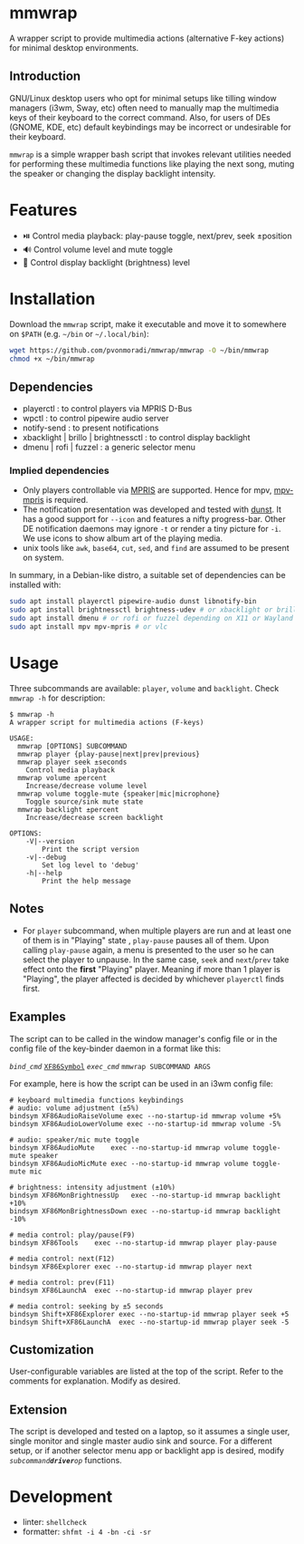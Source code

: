 # mmwrap
A wrapper script to provide multimedia actions (alternative F-key actions) for
minimal desktop environments.

## Introduction
GNU/Linux desktop users who opt for minimal setups like tilling window managers
(i3wm, Sway, etc) often need to manually map the multimedia keys of their
keyboard to the correct command. Also, for users of DEs (GNOME, KDE, etc)
default keybindings may be incorrect or undesirable for their keyboard.

`mmwrap` is a simple wrapper bash script that invokes relevant utilities needed
for performing these multimedia functions like playing the next song, muting the
speaker or changing the display backlight intensity.

# Features
- ⏯️ Control media playback: play-pause toggle, next/prev, seek ±position
- 🔊 Control volume level and mute toggle
- 🔅 Control display backlight (brightness) level

# Installation
Download the `mmwrap` script, make it executable and move it to somewhere on
`$PATH` (e.g. `~/bin` or `~/.local/bin`):

```bash
wget https://github.com/pvonmoradi/mmwrap/mmwrap -O ~/bin/mmwrap
chmod +x ~/bin/mmwrap
```

## Dependencies
- playerctl : to control players via MPRIS D-Bus
- wpctl : to control pipewire audio server
- notify-send : to present notifications
- xbacklight | brillo | brightnessctl : to control display backlight
- dmenu | rofi | fuzzel : a generic selector menu

### Implied dependencies
- Only players controllable via
  [MPRIS](https://specifications.freedesktop.org/mpris-spec/latest/) are
  supported. Hence for mpv, [mpv-mpris](https://github.com/hoyon/mpv-mpris) is
  required.
- The notification presentation was developed and tested with
  [dunst](https://dunst-project.org/documentation/). It has a good support for
  `--icon` and features a nifty progress-bar. Other DE notification daemons may
  ignore `-t` or render a tiny picture for `-i`. We use icons to show album art
  of the playing media.
- unix tools like `awk`, `base64`, `cut`, `sed`, and `find` are assumed to be
  present on system.
  
In summary, in a Debian-like distro, a suitable set of dependencies can be
installed with:

```bash
sudo apt install playerctl pipewire-audio dunst libnotify-bin
sudo apt install brightnessctl brightness-udev # or xbacklight or brillo depending on availability
sudo apt install dmenu # or rofi or fuzzel depending on X11 or Wayland
sudo apt install mpv mpv-mpris # or vlc
```

# Usage
Three subcommands are available: `player`, `volume` and `backlight`. Check
`mmwrap -h` for description:

```console
$ mmwrap -h
A wrapper script for multimedia actions (F-keys)

USAGE:
  mmwrap [OPTIONS] SUBCOMMAND
  mmwrap player {play-pause|next|prev|previous}
  mmwrap player seek ±seconds
    Control media playback
  mmwrap volume ±percent
    Increase/decrease volume level
  mmwrap volume toggle-mute {speaker|mic|microphone}
    Toggle source/sink mute state
  mmwrap backlight ±percent
    Increase/decrease screen backlight

OPTIONS:
    -V|--version
        Print the script version
    -v|--debug
        Set log level to 'debug'
    -h|--help
        Print the help message
```

## Notes
- For `player` subcommand, when multiple players are run and at least one of
  them is in "Playing" state , `play-pause` pauses all of them. Upon calling
  `play-pause` again, a menu is presented to the user so he can select the
  player to unpause.
  In the same case, `seek` and `next`/`prev` take effect onto the **first**
  "Playing" player. Meaning if more than 1 player is "Playing", the player
  affected is decided by whichever `playerctl` finds first.

## Examples
The script can to be called in the window manager's config file or in the config
file of the key-binder daemon in a format like this:

*`bind_cmd`* [`XF86Symbol`](https://wiki.linuxquestions.org/wiki/XF86_keyboard_symbols) *`exec_cmd`* `mmwrap SUBCOMMAND ARGS`

For example, here is how the script can be used in an i3wm config file:

```config
# keyboard multimedia functions keybindings
# audio: volume adjustment (±5%)
bindsym XF86AudioRaiseVolume exec --no-startup-id mmwrap volume +5%
bindsym XF86AudioLowerVolume exec --no-startup-id mmwrap volume -5%

# audio: speaker/mic mute toggle
bindsym XF86AudioMute    exec --no-startup-id mmwrap volume toggle-mute speaker
bindsym XF86AudioMicMute exec --no-startup-id mmwrap volume toggle-mute mic

# brightness: intensity adjustment (±10%)
bindsym XF86MonBrightnessUp   exec --no-startup-id mmwrap backlight +10%
bindsym XF86MonBrightnessDown exec --no-startup-id mmwrap backlight -10%

# media control: play/pause(F9)
bindsym XF86Tools    exec --no-startup-id mmwrap player play-pause

# media control: next(F12)
bindsym XF86Explorer exec --no-startup-id mmwrap player next

# media control: prev(F11)
bindsym XF86LaunchA  exec --no-startup-id mmwrap player prev

# media control: seeking by ±5 seconds
bindsym Shift+XF86Explorer exec --no-startup-id mmwrap player seek +5
bindsym Shift+XF86LaunchA  exec --no-startup-id mmwrap player seek -5
```

## Customization
User-configurable variables are listed at the top of the script. Refer to the
comments for explanation. Modify as desired.

## Extension
The script is developed and tested on a laptop, so it assumes a single user,
single monitor and single master audio sink and source. For a different setup,
or if another selector menu app or backlight app is desired, modify
*`subcommand`*_**`driver`**_*`op`* functions.

# Development
- linter: `shellcheck`
- formatter: `shfmt -i 4 -bn -ci -sr`
